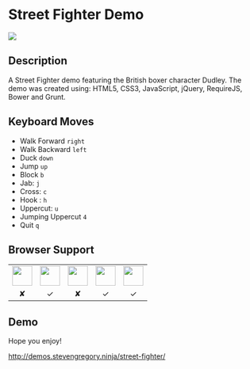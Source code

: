 Street Fighter Demo
====================

![](http://i.imgur.com/titqNDJ.png)

## Description

A Street Fighter demo featuring the British boxer character Dudley. The demo was created using: HTML5, CSS3, JavaScript, jQuery, RequireJS, Bower and Grunt.

## Keyboard Moves

* Walk Forward `right`
* Walk Backward `left`
* Duck `down`
* Jump `up`
* Block `b`
* Jab: `j`
* Cross: `c`
* Hook : `h`
* Uppercut: `u`
* Jumping Uppercut `4`
* Quit `q`

## Browser Support

<table>
  <tbody>
    <tr>
      <td><img src="https://upload.wikimedia.org/wikipedia/commons/thumb/1/1b/Internet_Explorer_9_icon.svg/2000px-Internet_Explorer_9_icon.svg.png" height="40"></td>
      <td><img src="http://img3.wikia.nocookie.net/__cb20120330024137/logopedia/images/d/d7/Google_Chrome_logo_2011.svg" height="40"></td>
      <td><img src="http://media.idownloadblog.com/wp-content/uploads/2014/06/Safari-logo-OS-X-Yosemite.png" height="40"></td>
      <td><img src="http://th09.deviantart.net/fs71/200H/f/2013/185/e/b/firefox_2013_vector_icon_by_thegoldenbox-d6bxsye.png" height="40"></td>
      <td><img src="http://upload.wikimedia.org/wikipedia/commons/d/d4/Opera_browser_logo_2013.png" height="40"></td>
    </tr>
    <tr>
      <td align="center">✘</td>
      <td align="center">✓</td>
      <td align="center">✘</td>
      <td align="center">✓</td>
      <td align="center">✓</td>
    </tr>
  </tbody>
</table>

## Demo

Hope you enjoy!

http://demos.stevengregory.ninja/street-fighter/